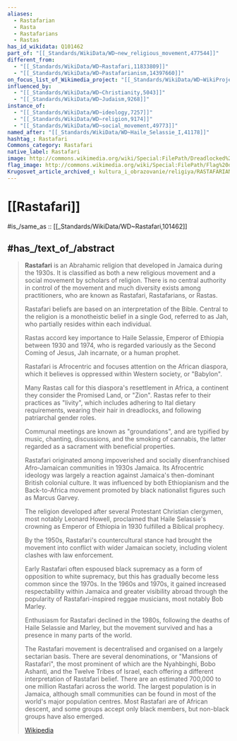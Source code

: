 ```yaml
---
aliases:
  - Rastafarian
  - Rasta 
  - Rastafarians
  - Rastas 
has_id_wikidata: Q101462
part_of: "[[_Standards/WikiData/WD~new_religious_movement,477544]]"
different_from:
  - "[[_Standards/WikiData/WD~Rastafari,11833809]]"
  - "[[_Standards/WikiData/WD~Pastafarianism,14397660]]"
on_focus_list_of_Wikimedia_project: "[[_Standards/WikiData/WD~WikiProject_African_diaspora,15304953]]"
influenced_by:
  - "[[_Standards/WikiData/WD~Christianity,5043]]"
  - "[[_Standards/WikiData/WD~Judaism,9268]]"
instance_of:
  - "[[_Standards/WikiData/WD~ideology,7257]]"
  - "[[_Standards/WikiData/WD~religion,9174]]"
  - "[[_Standards/WikiData/WD~social_movement,49773]]"
named_after: "[[_Standards/WikiData/WD~Haile_Selassie_I,41178]]"
hashtag_: Rastafari
Commons_category: Rastafari
native_label: Rastafari
image: http://commons.wikimedia.org/wiki/Special:FilePath/Dreadlocked%20rasta.jpg
flag_image: http://commons.wikimedia.org/wiki/Special:FilePath/Flag%20of%20Ethiopia%20%281897%E2%80%931974%29.svg
Krugosvet_article_archived_: kultura_i_obrazovanie/religiya/RASTAFARIANSTVO.html
---
```


# [[Rastafari]] 

#is_/same_as :: [[_Standards/WikiData/WD~Rastafari,101462]] 

## #has_/text_of_/abstract 

> **Rastafari** is an Abrahamic religion that developed in Jamaica during the 1930s. 
> It is classified as both a new religious movement and a social movement by scholars of religion. 
> There is no central authority in control of the movement and much diversity exists among practitioners, 
> who are known as Rastafari, Rastafarians, or Rastas.
>
> Rastafari beliefs are based on an interpretation of the Bible. 
> Central to the religion is a monotheistic belief in a single God, referred to as Jah, 
> who partially resides within each individual. 
> 
> Rastas accord key importance to Haile Selassie, Emperor of Ethiopia between 1930 and 1974, 
> who is regarded variously as the Second Coming of Jesus, Jah incarnate, or a human prophet. 
> 
> Rastafari is Afrocentric and focuses attention on the African diaspora, 
> which it believes is oppressed within Western society, or "Babylon". 
> 
> Many Rastas call for this diaspora's resettlement in Africa, a continent they consider the Promised Land, or "Zion". 
> Rastas refer to their practices as "livity", which includes adhering to Ital dietary requirements, 
> wearing their hair in dreadlocks, and following patriarchal gender roles. 
> 
> Communal meetings are known as "groundations", and are typified by music, chanting, discussions, 
> and the smoking of cannabis, the latter regarded as a sacrament with beneficial properties.
>
> Rastafari originated among impoverished and socially disenfranchised Afro-Jamaican communities in 1930s Jamaica. 
> Its Afrocentric ideology was largely a reaction against Jamaica's then-dominant British colonial culture. 
> It was influenced by both Ethiopianism and the Back-to-Africa movement 
> promoted by black nationalist figures such as Marcus Garvey. 
> 
> The religion developed after several Protestant Christian clergymen, most notably Leonard Howell, 
> proclaimed that Haile Selassie's crowning as Emperor of Ethiopia in 1930 fulfilled a Biblical prophecy. 
> 
> By the 1950s, Rastafari's countercultural stance had brought the movement into conflict with wider Jamaican society, 
> including violent clashes with law enforcement. 
> 
> Early Rastafari often espoused black supremacy as a form of opposition to white supremacy, 
> but this has gradually become less common since the 1970s. 
> In the 1960s and 1970s, it gained increased respectability within Jamaica 
> and greater visibility abroad through the popularity of Rastafari-inspired reggae musicians, 
> most notably Bob Marley. 
> 
> Enthusiasm for Rastafari declined in the 1980s, following the deaths of Haile Selassie and Marley, 
> but the movement survived and has a presence in many parts of the world.
>
> The Rastafari movement is decentralised and organised on a largely sectarian basis. There are several denominations, or "Mansions of Rastafari", the most prominent of which are the Nyahbinghi, Bobo Ashanti, and the Twelve Tribes of Israel, each offering a different interpretation of Rastafari belief. There are an estimated 700,000 to one million Rastafari across the world. The largest population is in Jamaica, although small communities can be found in most of the world's major population centres. Most Rastafari are of African descent, and some groups accept only black members, but non-black groups have also emerged.
>
> [Wikipedia](https://en.wikipedia.org/wiki/Rastafari) 


